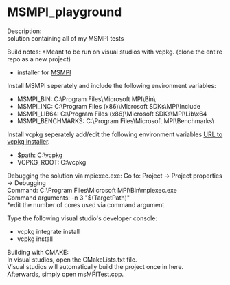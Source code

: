 # MSMPI_playground
Description:  
solution containing all of my MSMPI tests

Build notes:
*Meant to be run on visual studios with vcpkg. (clone the entire repo as a new project) 
- installer for [MSMPI](https://www.microsoft.com/en-us/download/details.aspx?id=105289)

Install MSMPI seperately and include the following environment variables: 
  
- MSMPI_BIN: C:\Program Files\Microsoft MPI\Bin\
- MSMPI_INC: C:\Program Files (x86)\Microsoft SDKs\MPI\Include
- MSMPI_LIB64: C:\Program Files (x86)\Microsoft SDKs\MPI\Lib\x64
- MSMPI_BENCHMARKS: C:\Program Files\Microsoft MPI\Benchmarks\

Install vcpkg seperately add/edit the following environment variables [URL to vcpkg installer](https://vcpkg.io/en/).  
- $path: C:\vcpkg  
- VCPKG_ROOT: C:\vcpkg  
  
Debugging the solution via mpiexec.exe: 
Go to: Project -> Project properties -> Debugging  
Command: C:\Program Files\Microsoft MPI\Bin\mpiexec.exe  
Command arguments: -n 3 "$(TargetPath)"  
*edit the number of cores used via command argument.    

Type the following visual studio's developer console:  
- vcpkg integrate install
- vcpkg install

Building with CMAKE:  
In visual studios, open the CMakeLists.txt file.  
Visual studios will automatically build the project once in here.  
Afterwards, simply open msMPITest.cpp.  












